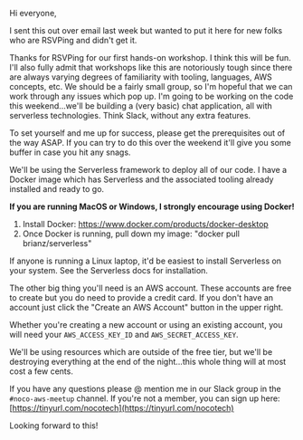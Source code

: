 Hi everyone,

I sent this out over email last week but wanted to put it here for new folks who are RSVPing and didn't get it.

Thanks for RSVPing for our first hands-on workshop. I think this will be fun. I'll also fully admit that workshops
like this are notoriously tough since there are always varying degrees of familiarity with tooling, languages, 
AWS concepts, etc. We should be a fairly small group, so I'm hopeful that we can work through any issues which pop up. 
I'm going to be working on the code this weekend...we'll be building a (very basic) chat application, all with 
serverless technologies. Think Slack, without any extra features. 

To set yourself and me up for success, please get the prerequisites out of the way ASAP. If you can try to do this 
over the weekend it'll give you some buffer in case you hit any snags.

We'll be using the Serverless framework to deploy all of our code. I have a Docker image which has Serverless and 
the associated tooling already installed and ready to go. 

**If you are running MacOS or Windows, I strongly encourage using Docker!**

1. Install Docker: https://www.docker.com/products/docker-desktop
1. Once Docker is running, pull down my image: "docker pull brianz/serverless"

If anyone is running a Linux laptop, it'd be easiest to install Serverless on your system. See the Serverless docs for 
installation.

The other big thing you'll need is an AWS account. These accounts are free to create but you do need to provide a 
credit card. If you don't have an account just click the "Create an AWS Account" button in the upper right.

Whether you're creating a new account or using an existing account, you will need your `AWS_ACCESS_KEY_ID` and 
`AWS_SECRET_ACCESS_KEY`.

We'll be using resources which are outside of the free tier, but we'll be destroying everything at the end of the 
night...this whole thing will at most cost a few cents.

If you have any questions please @ mention me in our Slack group in the `#noco-aws-meetup` channel. If you're not a
member, you can sign up here: [https://tinyurl.com/nocotech](https://tinyurl.com/nocotech)

Looking forward to this!
